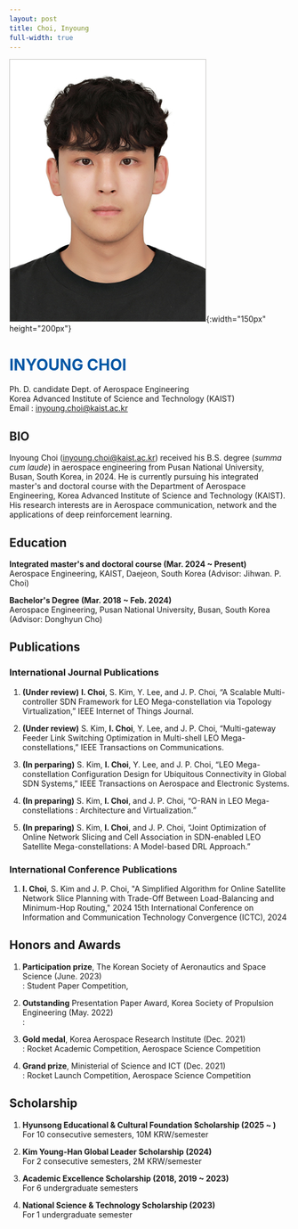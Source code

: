 ```yaml
---
layout: post
title: Choi, Inyoung
full-width: true
---
```


![Choi, Inyoung](/assets/img/최인영.jpg){:width="150px" height="200px"}

<h1 style="color: #0056A4; font-weight: bold;">INYOUNG CHOI</h1>

Ph. D. candidate
Dept. of Aerospace Engineering  
Korea Advanced Institute of Science and Technology (KAIST)  
Email : <a href="mailto:inyoung.choi@kaist.ac.kr">inyoung.choi@kaist.ac.kr</a>


## BIO
 Inyoung Choi (inyoung.choi@kaist.ac.kr) received his B.S. degree (<i>summa cum laude</i>) in aerospace engineering from Pusan National University, Busan, South Korea, in 2024. He is currently pursuing his integrated master's and doctoral course with the Department of Aerospace Engineering, Korea Advanced Institute of Science and Technology (KAIST). His research interests are in Aerospace communication, network and the applications of deep reinforcement learning.



## Education
 **Integrated master's and doctoral course (Mar. 2024 ~ Present)**<br>
 Aerospace Engineering, KAIST, Daejeon, South Korea (Advisor: Jihwan. P. Choi)<br>
 
 **Bachelor's Degree (Mar. 2018 ~ Feb. 2024)**<br>
 Aerospace Engineering, Pusan National University, Busan, South Korea (Advisor: Donghyun Cho)



## Publications
### International Journal Publications
  1. **(Under review)** **I. Choi**, S. Kim, Y. Lee, and J. P. Choi, “A Scalable Multi-controller SDN Framework for LEO Mega-constellation via Topology Virtualization,” IEEE Internet of Things Journal.
  
  2. **(Under review)** S. Kim, **I. Choi**, Y. Lee, and J. P. Choi, “Multi-gateway Feeder Link Switching Optimization in Multi-shell LEO Mega-constellations,”  IEEE Transactions on Communications.
  
  3. **(In perparing)** S. Kim, **I. Choi**, Y. Lee, and J. P. Choi, “LEO Mega-constellation Configuration Design for Ubiquitous Connectivity in Global SDN Systems,” IEEE Transactions on Aerospace and Electronic Systems.
  
  4. **(In preparing)** S. Kim, **I. Choi**, and J. P. Choi, “O-RAN in LEO Mega-constellations : Architecture and Virtualization.”
  
  5. **(In preparing)** S. Kim, **I. Choi**, and J. P. Choi, “Joint Optimization of Online Network Slicing and Cell Association in SDN-enabled LEO Satellite Mega-constellations: A Model-based DRL Approach.”
  
### International Conference Publications
  1. **I. Choi**, S. Kim and J. P. Choi, "A Simplified Algorithm for Online Satellite Network Slice Planning with Trade-Off Between Load-Balancing and Minimum-Hop Routing," 2024 15th International Conference on Information and Communication Technology Convergence (ICTC), 2024



## Honors and Awards
  1. **Participation prize**, The Korean Society of Aeronautics and Space Science (June. 2023)<br>
  : Student Paper Competition, 
  
  2. **Outstanding** Presentation Paper Award, Korea Society of Propulsion Engineering (May. 2022)<br>
  : 
  
  3. **Gold medal**, Korea Aerospace Research Institute (Dec. 2021)<br>
  : Rocket Academic Competition, Aerospace Science Competition
  
  4. **Grand prize**, Ministerial of Science and ICT (Dec. 2021)<br>
  : Rocket Launch Competition, Aerospace Science Competition



## Scholarship
  1. **Hyunsong Educational & Cultural Foundation Scholarship (2025 ~ )**<br>
  For 10 consecutive semesters, 10M KRW/semester
  
  2. **Kim Young-Han Global Leader Scholarship (2024)**<br>
  For 2 consecutive semesters, 2M KRW/semester
  
  3. **Academic Excellence Scholarship (2018, 2019 ~ 2023)**<br>
  For 6 undergraduate semesters
  
  4. **National Science & Technology Scholarship (2023)**<br>
  For 1 undergraduate semester


